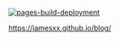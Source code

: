 [![pages-build-deployment](https://github.com/JamesxX/blog/actions/workflows/pages/pages-build-deployment/badge.svg)](https://github.com/JamesxX/blog/actions/workflows/pages/pages-build-deployment)

https://jamesxx.github.io/blog/
